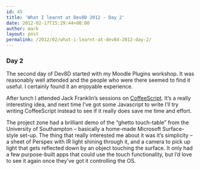 ```yaml
---
id: 45
title: 'What I learnt at Dev8D 2012 - Day 2'
date: 2012-02-17T15:29:44+00:00
author: mark
layout: post
permalink: /2012/02/what-i-learnt-at-dev8d-2012-day-2/
---
```

### Day 2

The second day of Dev8D started with my Moodle Plugins workshop. It was reasonably well attended and the people who were there seemed to find it useful. I certainly found it an enjoyable experience.

After lunch I attended Jack Franklin&#8217;s sessions on [CoffeeScript](http://coffeescript.org/). It&#8217;s a really interesting idea, and next time I&#8217;ve got some Javascript to write I&#8217;ll try writing CoffeeScript instead to see if it really does save me time and effort.

The project zone had a brilliant demo of the &#8220;ghetto touch-table&#8221; from the University of Southampton &#8211; basically a home-made Microsoft Surface-style set-up. The thing that really interested me about it was it&#8217;s simplicity &#8211; a sheet of Perspex with IR light shining through it, and a camera to pick up light that gets reflected down by an object touching the surface. It only had a few purpose-built apps that could use the touch functionality, but I&#8217;d love to see it again once they&#8217;ve got it controlling the OS.

